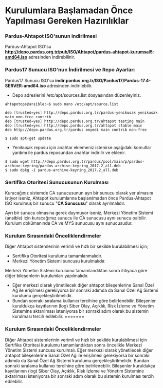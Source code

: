 # Kurulumlara Başlamadan Önce Yapılması Gereken Hazırılıklar

### Pardus-Ahtapot ISO'sunun indirilmesi

Pardus-Ahtapot ISO'su **http://depo.pardus.org.tr/pub/ISO/Ahtapot/pardus-ahtapot-kurumsal5-amd64.iso** adresinden indirebilinir.

### Pardus17 Sunucu ISO'nun İndirilmesi ve Repo Ayarları

Pardus17 Sunucu ISO'su **indir.pardus.org.tr/ISO/Pardus17/Pardus-17.4-SERVER-amd64.iso** adresinden indirilebilir.

* Depo adreslerini /etc/apt/sources.list dosyasından düzenleyiniz.

```
ahtapotops@ansible:~$ sudo nano /etc/apt/source.list
```
```
deb [trusted=yes] http://depo.pardus.org.tr/pardus-yenikusak yenikusak main non-free contrib
deb [trusted=yes] http://depo.pardus.org.tr/ahtapot testing main
deb [trusted=yes] http://depo.pardus.org.tr/ahtapot stable main
deb http://depo.pardus.org.tr/pardus onyedi main contrib non-free
```
```
$ sudo apt-get update
```
* Yenikuşak reposu için anahtar eklemeniz istenirse aşağıdaki komutlar yardımı ile pardus reposundan anahtar indirilir ve eklenir.
```
$ sudo wget http://depo.pardus.org.tr/pardus/pool/main/p/pardus-archive-keyring/pardus-archive-keyring_2017.2_all.deb
$ sudo dpkg -i pardus-archive-keyring_2017.2_all.deb
```
### Sertifika Otoritesi Sunucusunun Kurulması

Kuracağınız sistemde CA sunucusunun ayrı bir sunucu olarak yer almasını istiyor iseniz, Ahtapot kurulumlarına başlanılmadan önce Pardus-Ahtapot ISO kurulmuş bir sunucu "**CA Sunucusu**" olarak ayrılmalıdır.

Ayrı bir sunucu olmasına gerek duymuyor iseniz, Merkezi Yönetim Sistemi (ansible) için kuracağımız sunucu ile CA sunucusu aynı sunucu oalbilir. Kurulum dokümanında CA ve MYS sunucusu aynı sunucusudur.

### Kurulum Sırasındaki Önceliklendirmeler

Diğer Ahtapot sistemlerinin verimli ve hızlı bir şekilde kurulabilmesi için;

* Sertifika Otoritesi kurulumu tamamlanmalıdır.
* Merkezi Yönetim Sistemi suncusu kurulmalıdır.

Merkezi Yönetim Sistemi kurulumu tamamlandıktan sonra ihtiyaca göre diğer bileşenlerin kurulumları yapılmalıdır.

* Eğer merkezi olarak yönetilecek diğer ahtapot bileşenlerine Sanal Özel Ağ ile erişilmesi gerekiyorsa bir sonraki adımda da  Sanal Özel Ağ Sistemi kurulumu gerçekleştirilmelidir. 
* Bundan sonraki sıralama kullanıcı tercihine göre belirlenebilir. Bileşenler kuruldukça kayıtlarının (log) Siber Olay, Açıklık, Risk İzleme ve Yönetim Sistemine aktarılması isteniyorsa bir sonraki adım olarak bu sistemin kurulması tercih edilebilir.
=======
### Kurulum Sırasındaki Önceliklendirmeler

Diğer Ahtapot sistemlerinin verimli ve hızlı bir şekilde kurulabilmesi için Sertifika Otoritesi kurulumu tamamlandıktan sonra öncelikle Merkezi Yönetim Sistemi suncusu kurulmalı. Eğer merkezi olarak yönetilecek diğer ahtapot bileşenlerine Sanal Özel Ağ ile erişilmesi gerekiyorsa bir sonraki adımda da  Sanal Özel Ağ Sistemi kurulumu gerçekleştirilmelidir. Bundan sonraki sıralama kullanıcı tercihine göre belirlenebilir. Bileşenler kuruldukça kayıtlarının (log) Siber Olay, Açıklık, Risk İzleme ve Yönetim Sistemine aktarılması isteniyorsa bir sonraki adım olarak bu sistemin kurulması tercih edilebilir.
